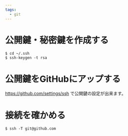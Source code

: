 ```yaml
---
tags:
  - git
---
```


# 公開鍵・秘密鍵を作成する
```
$ cd ~/.ssh
$ ssh-keygen -t rsa
```

# 公開鍵をGitHubにアップする
https://github.com/settings/ssh
で公開鍵の設定が出来ます。

# 接続を確かめる
```
$ ssh -T git@github.com
```

